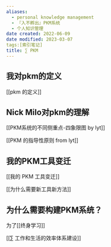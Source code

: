 ```yaml
---
aliases:
  - personal knowledge management
  - 『入不孵出』PKM系统
  - 个人知识管理
date created: 2022-06-09
date modified: 2023-03-07
tags:[索引笔记]
title: ∑ PKM
---
```


## 我对pkm的定义

[[pkm 的定义]]

## Nick Milo对pkm的理解

[[PKM系统的不同侧重点-四象限图 by lyt]]

[[PKM 的指导性原则 from lyt]]

## 我的PKM工具变迁

[[我的 PKM 工具变迁]]

[[为什么需要新工具新方法]]

## 为什么需要构建PKM系统？

为了[[终身学习]]

[[∑ 工作和生活的效率体系建设]]
